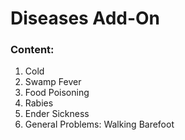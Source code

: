 # Diseases Add-On

### Content:
1. Cold
2. Swamp Fever
3. Food Poisoning
4. Rabies
5. Ender Sickness
6. General Problems: Walking Barefoot
